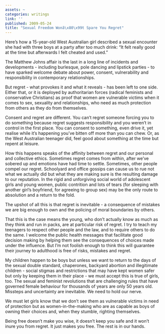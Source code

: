 ```yaml
---
assets: ~
categories: writings
link: ''
published: 2009-05-24
title: "Sexual Freedom Wonâ\x80\x99t Spare You Regret"
---
```

Here’s how a 15-year-old West Australian girl described a sexual
encounter she had with three boys at a party after too much drink: “It
felt really good at the time but afterwards I felt cheated and used.”

The Matthew Johns affair is the last in a long line of incidents and
developments - including burlesque, pole dancing and lipstick parties -
to have sparked welcome debate about power, consent, vulnerability and
responsibility in contemporary relationships.

But regret - what provokes it and what it reveals - has been left to one
side. Either that, or it is deployed by authoritarian forces (radical
feminists and conservative Christians) as proof that women are
vulnerable victims when it comes to sex, sexuality and relationships,
who need as much protection from others as they do from themselves.

Consent and regret are different. You can’t regret someone forcing you
to do something because regret suggests responsibility and you weren’t
in control in the first place. You can consent to something, even drive
it, yet realise while it’s happening you’ve bitten off more than you can
chew. Or, as the West Australian teenager did, feel good about something
at the time but repent at leisure.

How this happens speaks of the affinity between regret and our personal
and collective ethics. Sometimes regret comes from within, after we’ve
sobered up and emotions have had time to settle. Sometimes, other people
compel our regret. Schoolyard and office gossips can cause us to rue not
what we actually did but what they are making sure is the resulting
damage to our reputation. In the rigid and unforgiving social world of
adolescent girls and young women, public contrition and lots of tears
(for sleeping with another girl’s boyfriend, for agreeing to group sex)
may be the only route to absolution and a return to the fold.

The upshot of all this is that regret is inevitable - a consequence of
mistakes we are big enough to own and the policing of moral boundaries
by others.

That this is the case means the young, who don’t actually know as much
as they think and run in packs, are at particular risk of regret. I try
to teach my teenagers to respect other people and the law, and to
require others to do the same. I welcome the public health messages that
facilitate good decision making by helping them see the consequences of
choices made under the influence. But I’m not foolish enough to think
this will guarantee their journey to adulthood is free of risks,
mistakes and regret.

My children happen to be boys but unless we want to return to the days
of the sexual double standard, chaperones, backyard abortion and
illegitimate children - social stigmas and restrictions that may have
kept women safer but only by keeping them in their place - we must
accept this is true of girls, too. The sexual and feminist revolutions
that are challenging rules that have governed female behaviour for
thousands of years are only 50 years old. Missteps and uncertainty are
inevitable. We need to hold our nerve.

We must let girls know that we don’t see them as vulnerable victims in
need of protection but as women-in-the-making who are as capable as boys
of owning their choices and, when they stumble, righting themselves.

Being free doesn’t make you wise, it doesn’t keep you safe and it won’t
inure you from regret. It just makes you free. The rest is in our hands.